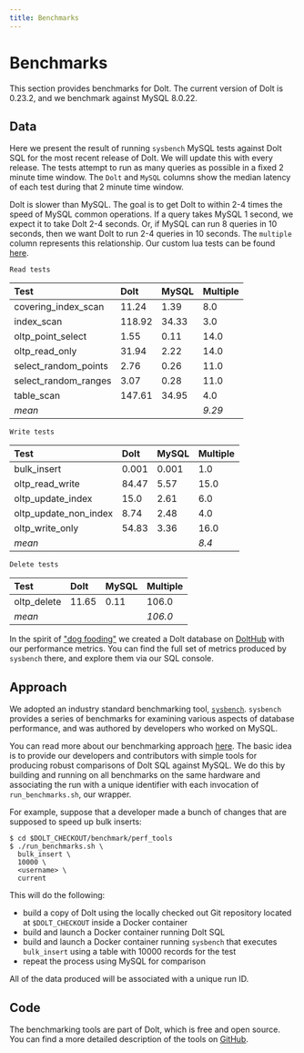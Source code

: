 ```yaml
---
title: Benchmarks
---
```


# Benchmarks

This section provides benchmarks for Dolt. The current version of Dolt is 0.23.2, and we benchmark against MySQL 8.0.22.

## Data

Here we present the result of running `sysbench` MySQL tests against Dolt SQL for the most recent release of Dolt. We will update this with every release. The tests attempt to run as many queries as possible in a fixed 2 minute time window. The `Dolt` and `MySQL` columns show the median latency of each test during that 2 minute time window.

Dolt is slower than MySQL. The goal is to get Dolt to within 2-4 times the speed of MySQL common operations. If a query takes MySQL 1 second, we expect it to take Dolt 2-4 seconds. Or, if MySQL can run 8 queries in 10 seconds, then we want Dolt to run 2-4 queries in 10 seconds. The `multiple` column represents this relationship. Our custom lua tests can be found [here](https://github.com/dolthub/dolt/tree/master/benchmark/perf_tools/sysbench_scripts/lua).

`Read tests`

| Test | Dolt | MySQL | Multiple |
| :--- | :--- | :--- | :--- |
| covering\_index\_scan | 11.24 | 1.39 | 8.0 |
| index\_scan | 118.92 | 34.33 | 3.0 |
| oltp\_point\_select | 1.55 | 0.11 | 14.0 |
| oltp\_read\_only | 31.94 | 2.22 | 14.0 |
| select\_random\_points | 2.76 | 0.26 | 11.0 |
| select\_random\_ranges | 3.07 | 0.28 | 11.0 |
| table\_scan | 147.61 | 34.95 | 4.0 |
| _mean_ |  |  | _9.29_ |

`Write tests`

| Test | Dolt | MySQL | Multiple |
| :--- | :--- | :--- | :--- |
| bulk\_insert | 0.001 | 0.001 | 1.0 |
| oltp\_read\_write | 84.47 | 5.57 | 15.0 |
| oltp\_update\_index | 15.0 | 2.61 | 6.0 |
| oltp\_update\_non\_index | 8.74 | 2.48 | 4.0 |
| oltp\_write\_only | 54.83 | 3.36 | 16.0 |
| _mean_ |  |  | _8.4_ |

`Delete tests`

| Test | Dolt | MySQL | Multiple |
| :--- | :--- | :--- | :--- |
| oltp\_delete | 11.65 | 0.11 | 106.0 |
| _mean_ |  |  | _106.0_ |

In the spirit of ["dog fooding"](https://en.wikipedia.org/wiki/Eating_your_own_dog_food) we created a Dolt database on [DoltHub](https://www.dolthub.com/repositories/dolthub/dolt-benchmarks) with our performance metrics. You can find the full set of metrics produced by `sysbench` there, and explore them via our SQL console.

## Approach

We adopted an industry standard benchmarking tool, [`sysbench`](https://github.com/akopytov/sysbench). `sysbench` provides a series of benchmarks for examining various aspects of database performance, and was authored by developers who worked on MySQL.

You can read more about our benchmarking approach [here](https://github.com/dolthub/dolt/tree/master/benchmark/perf_tools). The basic idea is to provide our developers and contributors with simple tools for producing robust comparisons of Dolt SQL against MySQL. We do this by building and running on all benchmarks on the same hardware and associating the run with a unique identifier with each invocation of `run_benchmarks.sh`, our wrapper.

For example, suppose that a developer made a bunch of changes that are supposed to speed up bulk inserts:

```text
$ cd $DOLT_CHECKOUT/benchmark/perf_tools
$ ./run_benchmarks.sh \
  bulk_insert \
  10000 \
  <username> \
  current
```

This will do the following:

* build a copy of Dolt using the locally checked out Git repository located at `$DOLT_CHECKOUT` inside a Docker container
* build and launch a Docker container running Dolt SQL
* build and launch a Docker container running `sysbench` that executes `bulk_insert` using a table with 10000 records for the test
* repeat the process using MySQL for comparison

All of the data produced will be associated with a unique run ID.

## Code

The benchmarking tools are part of Dolt, which is free and open source. You can find a more detailed description of the tools on [GitHub](https://github.com/dolthub/dolt/tree/master/benchmark/perf_tools).

